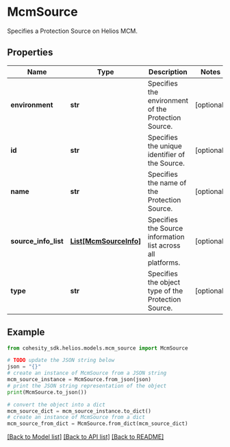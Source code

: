# McmSource

Specifies a Protection Source on Helios MCM.

## Properties

Name | Type | Description | Notes
------------ | ------------- | ------------- | -------------
**environment** | **str** | Specifies the environment of the Protection Source. | [optional] 
**id** | **str** | Specifies the unique identifier of the Source. | [optional] 
**name** | **str** | Specifies the name of the Protection Source. | [optional] 
**source_info_list** | [**List[McmSourceInfo]**](McmSourceInfo.md) | Specifies the Source information list across all platforms. | [optional] 
**type** | **str** | Specifies the object type of the Protection Source. | [optional] 

## Example

```python
from cohesity_sdk.helios.models.mcm_source import McmSource

# TODO update the JSON string below
json = "{}"
# create an instance of McmSource from a JSON string
mcm_source_instance = McmSource.from_json(json)
# print the JSON string representation of the object
print(McmSource.to_json())

# convert the object into a dict
mcm_source_dict = mcm_source_instance.to_dict()
# create an instance of McmSource from a dict
mcm_source_from_dict = McmSource.from_dict(mcm_source_dict)
```
[[Back to Model list]](../README.md#documentation-for-models) [[Back to API list]](../README.md#documentation-for-api-endpoints) [[Back to README]](../README.md)


